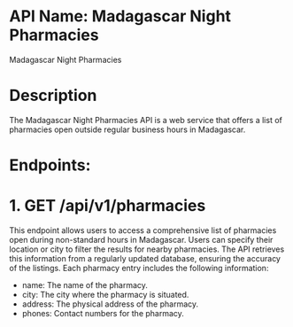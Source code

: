 # API Name: Madagascar Night Pharmacies
Madagascar Night Pharmacies

# Description
The Madagascar Night Pharmacies API is a web service that offers a list of pharmacies open outside regular business hours in Madagascar.

# Endpoints:
# 1. GET /api/v1/pharmacies
This endpoint allows users to access a comprehensive list of pharmacies open during non-standard hours in Madagascar.
Users can specify their location or city to filter the results for nearby pharmacies.
The API retrieves this information from a regularly updated database, ensuring the accuracy of the listings.
Each pharmacy entry includes the following information:
- name: The name of the pharmacy.
- city: The city where the pharmacy is situated.
- address: The physical address of the pharmacy.
- phones: Contact numbers for the pharmacy.

